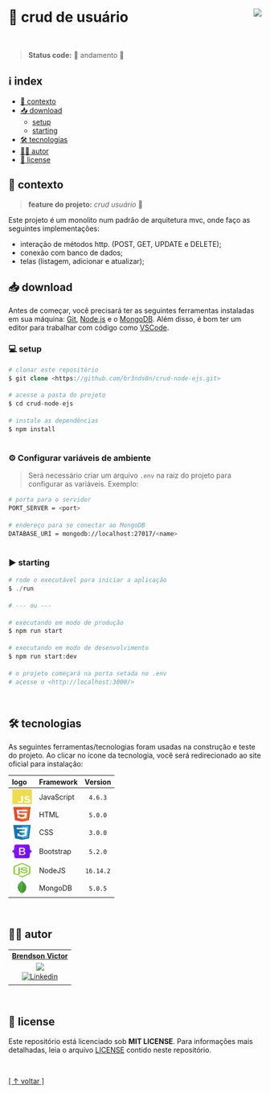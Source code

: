 # 👤 crud de usuário [<img align="right" src="https://img.shields.io/badge/release-v0.1.0-green">](https://github.com/br3nds0n/crud-node-ejs/releases)

<br>

> <b>Status code:</b> 🚧 andamento 🚧

## ℹ index

-   [🧠 contexto](#-contexto)
-   [📥 download](#-download)
    -   [setup](#-setup)
    -   [starting](#-starting)
-   [🛠 tecnologias](#-tecnologias)
-   [✍🏼 autor](#-autor)
-   [📝 license](#-license)

## 🧠 contexto

> **feature do projeto:** _crud usuário_ 👤

Este projeto é um monolito num padrão de arquitetura mvc, onde faço as seguintes implementações:

-   interação de métodos http. (POST, GET, UPDATE e DELETE);
-   conexão com banco de dados;
-   telas (listagem, adicionar e atualizar);

## 📥 download

Antes de começar, você precisará ter as seguintes ferramentas instaladas em sua máquina:
[Git](https://git-scm.com), [Node.js](https://nodejs.org/en/) e o [MongoDB](https://www.mongodb.com/pt-br).
Além disso, é bom ter um editor para trabalhar com código como [VSCode](https://code.visualstudio.com/).

### 💻 setup

```php
# clonar este repositório
$ git clone <https://github.com/br3nds0n/crud-node-ejs.git>

# acesse a pasta do projeto
$ cd crud-node-ejs

# instale as dependências
$ npm install
```

#

### ⚙ Configurar variáveis de ambiente

> Será necessário criar um arquivo `.env` na raiz do projeto para configurar as variáveis. Exemplo:

```bash
# porta para o servidor
PORT_SERVER = <port>

# endereço para se conectar ao MongoDB
DATABASE_URI = mongodb://localhost:27017/<name>

```

#

### ▶ starting

```php
# rode o executável para iniciar a aplicação
$ ./run

# --- ou ---

# executando em modo de produção
$ npm run start

# executando em modo de desenvolvimento
$ npm run start:dev

# o projeto começará na porta setada no .env
# acesse o <http://localhost:3000/>
```

<br>

## 🛠 tecnologias

As seguintes ferramentas/tecnologias foram usadas na construção e teste do projeto. Ao clicar no ícone da tecnologia, você será redirecionado ao site oficial para instalação: <br>

| logo                                                                                                                                                                                                                                                         | Framework  |  Version  |
| :----------------------------------------------------------------------------------------------------------------------------------------------------------------------------------------------------------------------------------------------------------- | :--------- | :-------: |
| <a href="https://www.javascript.com/" target="_blank"><img align="center" alt="js" height="30" width="40" src="https://raw.githubusercontent.com/devicons/devicon/master/icons/javascript/javascript-plain.svg"></a>                                         | JavaScript |  `4.6.3`  |
| <a href="https://developer.mozilla.org/pt-BR/docs/Web/HTML" target="_blank"><img align="center" alt="html" height="30" width="40" src="https://raw.githubusercontent.com/devicons/devicon/master/icons/html5/html5-original.svg"></a>                        | HTML       |  `5.0.0`  |
| <a href="https://developer.mozilla.org/en-US/docs/Web/CSS" target="_blank"><img align="center" alt="css" height="30" width="40" src="https://raw.githubusercontent.com/devicons/devicon/master/icons/css3/css3-original.svg"></a>                            | CSS        |  `3.0.0`  |
| <a href="https://getbootstrap.com/" target="_blank"><img align="center" alt="css" height="35" width="40" src="https://github.com/devicons/devicon/blob/master/icons/bootstrap/bootstrap-original.svg"></a>                                                   | Bootstrap  |  `5.2.0`  |
| <a href="https://www.postgresql.org/download/" target="_blank"><img align="center" alt="node" height="30" width="40" src="https://raw.githubusercontent.com/devicons/devicon/2ae2a900d2f041da66e950e4d48052658d850630/icons/nodejs/nodejs-original.svg"></a> | NodeJS     | `16.14.2` |
| <a href="https://www.mongodb.com/try/download/community" target="_blank"><img align="center" alt="mongo" height="30" width="40" src="https://github.com/devicons/devicon/blob/master/icons/mongodb/mongodb-original.svg">                                    | MongoDB    |  `5.0.5`  |

 <br>

## ✍🏼 autor

<table>
  <tr>
   <tr align=center>
        <th><a href="https://github.com/br3nds0n"><strong> Brendson Victor </strong><a></th>
  </tr>
    <td align="center">
      <a href="https://github.com/br3nds0n">
        <img src="https://user-images.githubusercontent.com/82064724/185726784-e8d151e8-29d6-4475-ba50-ca23f9429650.png" width="110px;"/><br>
        <sub>
            <a href="https://www.linkedin.com/in/brendson/" target="_blank" rel="noreferrer" rel="noopener">
              <img src="https://img.shields.io/badge/LinkedIn-0077B5?style=for-the-badge&logo=linkedin&logoColor=white" alt="Linkedin"/>
            </a></br>
          </div>
        </sub>
      </a>
    </td>
  </tr>
</table>
<br>

## 📝 license

Este repositório está licenciado sob **MIT LICENSE**. Para informações mais detalhadas, leia o arquivo [LICENSE](./LICENSE) contido neste repositório.

 <br> 
	
[[ ↑ voltar ]](#-crud-de-usuário-)
